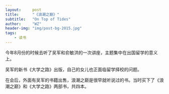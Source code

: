 ```yaml
---
layout:     post
title:      "《浪潮之巅》"
subtitle:   "On Top of Tides"
author:     "WZ"
header-img: "img/post-bg-2015.jpg"
tags:
    - 读书
---
```


今年8月份的时候去听了吴军和俞敏洪的一次讲座，主题集中在出国留学的意义上。

吴军的新书《大学之路》出版，自己的女儿也正面临留学择校的问题。

在会后，外面有吴军的书籍出售，浪潮之巅是很早就听说过的书。当时买下了《浪潮之巅》和《大学之路》两部书，共四本。